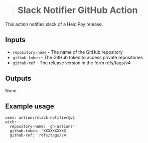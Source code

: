 > # Slack Notifier GitHub Action

This action notifies slack of a HeidiPay release. 

## Inputs

- `repository-name` - The name of the GitHub repository 
- `github-token` - The GitHub token to access private repositories
- `github-ref` - The release version in the form refs/tags/v4

## Outputs

None

## Example usage
```
uses: actions/slack-notifier@v1
with:
  repository-name: 'gh-actions'
  github-token: 'XXXXXXXXXX'
  github-ref: 'refs/tags/v4'
```